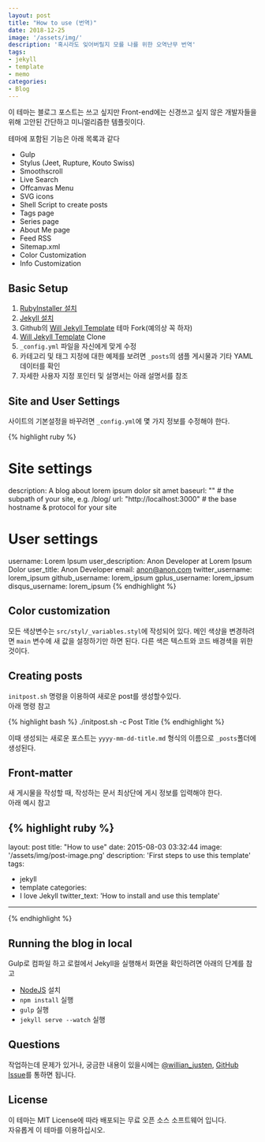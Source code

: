 ```yaml
---
layout: post
title: "How to use (번역)"
date: 2018-12-25
image: '/assets/img/'
description: '혹시라도 잊어버릴지 모를 나를 위한 오역난무 번역'
tags:
- jekyll 
- template 
- memo
categories:
- Blog
---
```


이 테마는 블로그 포스트는 쓰고 싶지만 Front-end에는 신경쓰고 싶지 않은 개발자들을 위해 고안된 간단하고 미니멀리즘한 템플릿이다.

테마에 포함된 기능은 아래 목록과 같다

- Gulp
- Stylus (Jeet, Rupture, Kouto Swiss)
- Smoothscroll
- Live Search
- Offcanvas Menu
- SVG icons
- Shell Script to create posts
- Tags page
- Series page
- About Me page
- Feed RSS
- Sitemap.xml
- Color Customization
- Info Customization

## Basic Setup

1. [RubyInstaller 설치](https://rubyinstaller.org/)
2. [Jekyll 설치](http://jekyllrb.com)
3. Github의 [Will Jekyll Template](https://github.com/willianjusten/will-jekyll-template/fork) 테마 Fork(예의상 꼭 하자)
4. [Will Jekyll Template](https://github.com/willianjusten/will-jekyll-template/fork) Clone
5. `_config.yml` 파일을 자신에게 맞게 수정
6. 카테고리 및 태그 지정에 대한 예제를 보려면 `_posts`의 샘플 게시물과 기타 YAML 데이터를 확인
7. 자세한 사용자 지정 포인터 및 설명서는 아래 설명서를 참조

## Site and User Settings

사이트의 기본설정을 바꾸려면 `_config.yml`에 몇 가지 정보를 수정해야 한다.

{% highlight ruby %}
# Site settings
description: A blog about lorem ipsum dolor sit amet
baseurl: "" # the subpath of your site, e.g. /blog/
url: "http://localhost:3000" # the base hostname & protocol for your site 

# User settings
username: Lorem Ipsum
user_description: Anon Developer at Lorem Ipsum Dolor
user_title: Anon Developer
email: anon@anon.com
twitter_username: lorem_ipsum
github_username:  lorem_ipsum
gplus_username:  lorem_ipsum
disqus_username: lorem_ipsum
{% endhighlight %}

## Color customization

모든 색상변수는 `src/styl/_variables.styl`에 작성되어 있다. 메인 색상을 변경하려면 `main` 변수에 새 값을 설정하기만 하면 된다. 다른 색은 텍스트와 코드 배경색을 위한 것이다.

## Creating posts

`initpost.sh` 명령을 이용하여 새로운 post를 생성할수있다.  
아래 명령 참고

{% highlight bash %}
./initpost.sh -c Post Title
{% endhighlight %}

이때 생성되는 새로운 포스트는 `yyyy-mm-dd-title.md` 형식의 이름으로 `_posts`폴더에 생성된다.

## Front-matter 

새 게시물을 작성할 때, 작성하는 문서 최상단에 게시 정보를 입력해야 한다.  
아래 예시 참고

{% highlight ruby %}
---
layout: post
title: "How to use"
date: 2015-08-03 03:32:44
image: '/assets/img/post-image.png'
description: 'First steps to use this template'
tags:
- jekyll 
- template 
categories:
- I love Jekyll
twitter_text: 'How to install and use this template'
---
{% endhighlight %}


## Running the blog in local

Gulp로 컴파일 하고 로컬에서 Jekyll을 실행해서 화면을 확인하려면 아래의 단계를 참고 

- [NodeJS](https://nodejs.org/) 설치
- `npm install` 실행 
- `gulp` 실행
- `jekyll serve --watch` 실행

## Questions

작업하는데 문제가 있거나, 궁금한 내용이 있을시에는 [@willian_justen](https://twitter.com/willian_justen), [GitHub Issue](https://github.com/willianjusten/will-jekyll-template/issues/new)를 통하면 됩니다.  

## License

이 테마는 MIT License에 따라 배포되는 무료 오픈 소스 소프트웨어 입니다.    
자유롭게 이 테마를 이용하십시오.